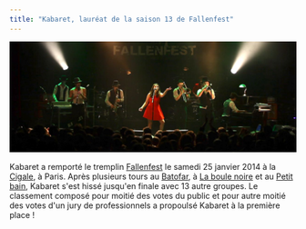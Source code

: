 ```yaml
---
title: "Kabaret, lauréat de la saison 13 de Fallenfest"
---
```


![Kabaret à la Cigale](/img/posts/cigale-fallenfest.jpg)

Kabaret a remporté le tremplin [Fallenfest](https://www.fallenfest.com/) le samedi 25 janvier 2014 à la [Cigale](http://www.lacigale.fr/), à Paris. Après plusieurs tours au [Batofar](http://www.batofar.org/), à [La boule noire](http://www.laboule-noire.fr/) et au [Petit bain](http://www.petitbain.org/), Kabaret s'est hissé jusqu'en finale avec 13 autre groupes. Le classement composé pour moitié des votes du public et pour autre moitié des votes d'un jury de professionnels a propoulsé Kabaret à la première place !